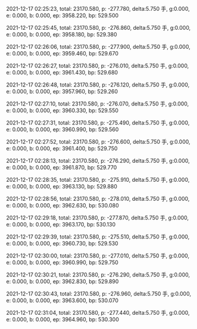 2021-12-17 02:25:23, total: 23170.580, p: -277.780, delta:5.750 手, g:0.000, e: 0.000, b: 0.000, ep: 3958.220, bp: 529.500

2021-12-17 02:25:45, total: 23170.580, p: -276.860, delta:5.750 手, g:0.000, e: 0.000, b: 0.000, ep: 3958.180, bp: 529.380

2021-12-17 02:26:06, total: 23170.580, p: -277.900, delta:5.750 手, g:0.000, e: 0.000, b: 0.000, ep: 3959.460, bp: 529.670

2021-12-17 02:26:27, total: 23170.580, p: -276.010, delta:5.750 手, g:0.000, e: 0.000, b: 0.000, ep: 3961.430, bp: 529.680

2021-12-17 02:26:48, total: 23170.580, p: -276.120, delta:5.750 手, g:0.000, e: 0.000, b: 0.000, ep: 3957.960, bp: 529.260

2021-12-17 02:27:10, total: 23170.580, p: -276.070, delta:5.750 手, g:0.000, e: 0.000, b: 0.000, ep: 3960.330, bp: 529.550

2021-12-17 02:27:31, total: 23170.580, p: -275.490, delta:5.750 手, g:0.000, e: 0.000, b: 0.000, ep: 3960.990, bp: 529.560

2021-12-17 02:27:52, total: 23170.580, p: -276.600, delta:5.750 手, g:0.000, e: 0.000, b: 0.000, ep: 3961.400, bp: 529.750

2021-12-17 02:28:13, total: 23170.580, p: -276.290, delta:5.750 手, g:0.000, e: 0.000, b: 0.000, ep: 3961.870, bp: 529.770

2021-12-17 02:28:35, total: 23170.580, p: -275.910, delta:5.750 手, g:0.000, e: 0.000, b: 0.000, ep: 3963.130, bp: 529.880

2021-12-17 02:28:56, total: 23170.580, p: -278.010, delta:5.750 手, g:0.000, e: 0.000, b: 0.000, ep: 3962.630, bp: 530.080

2021-12-17 02:29:18, total: 23170.580, p: -277.870, delta:5.750 手, g:0.000, e: 0.000, b: 0.000, ep: 3963.170, bp: 530.130

2021-12-17 02:29:39, total: 23170.580, p: -275.510, delta:5.750 手, g:0.000, e: 0.000, b: 0.000, ep: 3960.730, bp: 529.530

2021-12-17 02:30:00, total: 23170.580, p: -277.010, delta:5.750 手, g:0.000, e: 0.000, b: 0.000, ep: 3960.990, bp: 529.750

2021-12-17 02:30:21, total: 23170.580, p: -276.290, delta:5.750 手, g:0.000, e: 0.000, b: 0.000, ep: 3962.830, bp: 529.890

2021-12-17 02:30:43, total: 23170.580, p: -276.960, delta:5.750 手, g:0.000, e: 0.000, b: 0.000, ep: 3963.600, bp: 530.070

2021-12-17 02:31:04, total: 23170.580, p: -277.440, delta:5.750 手, g:0.000, e: 0.000, b: 0.000, ep: 3964.960, bp: 530.300